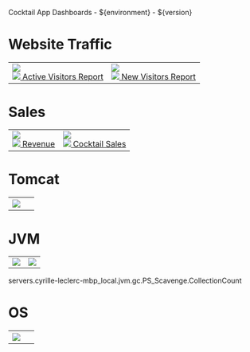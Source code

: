 Cocktail App Dashboards - ${environment} - ${version}

# Website Traffic

<table>
<tr>
    <td>
        <img src="${graphite.baseUrl}/render/?width=400&height=300&from=-5days&lineWidth=3&target=alias(sumSeries(edu.servers.*.website.visitors.activeGauge)%2C%22Active%20Visitors%22)&target=alias(sumSeries(timeShift(edu.servers.*.website.visitors.activeGauge%2C%227d%22))%2C%22Active%20Visitors%20-7days%22)&xFormat=%25a%20%25H%25p&title=Active%20Visitors">
        <br/>
        <a href="${graphite.baseUrl}/render/?width=400&height=300&from=-5days&lineWidth=3&target=alias(sumSeries(edu.servers.*.website.visitors.activeGauge)%2C%22Active%20Visitors%22)&target=alias(sumSeries(timeShift(edu.servers.*.website.visitors.activeGauge%2C%227d%22))%2C%22Active%20Visitors%20-7days%22)&xFormat=%25a%20%25H%25p&title=Active%20Visitors&format=csv">
            <img src="img/csv-file-32.png"> Active Visitors Report
        </a>
    </td>
    <td>
        <img src=${graphite.baseUrl}/render/?width=400&height=300&from=-5days&xFormat=%25a%20%25d%25p&lineWidth=3&target=alias(summarize(sumSeries(nonNegativeDerivative(edu.servers.*.website.visitors.newVisitorsCounter))%2C%221h%22)%2C%22New%20visitors%20per%20Hour%22)&target=alias(summarize(sumSeries(nonNegativeDerivative(timeShift(edu.servers.*.website.visitors.newVisitorsCounter%2C%227d%22)))%2C%221h%22)%2C%22New%20visitors%20per%20Hour%20-7days%22)&title=New%20Visitors" >
        <br/>
        <a href=${graphite.baseUrl}/render/?width=400&height=300&from=-5days&xFormat=%25a%20%25d%25p&lineWidth=3&target=alias(summarize(sumSeries(nonNegativeDerivative(edu.servers.*.website.visitors.newVisitorsCounter))%2C%221h%22)%2C%22New%20visitors%20per%20Hour%22)&target=alias(summarize(sumSeries(nonNegativeDerivative(timeShift(edu.servers.*.website.visitors.newVisitorsCounter%2C%227d%22)))%2C%221h%22)%2C%22New%20visitors%20per%20Hour%20-7days%22)&title=New%20Visitors&format=csv">
            <img src="img/csv-file-32.png"> New Visitors Report
        </a>
    </td>
<tr>
</table>

# Sales

<table>
<tr>
    <td>
        <img src="${graphite.baseUrl}/render/?width=400&height=300&title=Revenue&xFormat=%25a%20%25d%25p&vtitle=USD&lineWidth=3&from=-5days&target=alias(scale(summarize(sumSeries(nonNegativeDerivative(edu.servers.*.sales.revenueInCentsCounter))%2C%221h%22)%2C0.01)%2C%22Revenue%20per%20Hour%22)&target=alias(scale(summarize(sumSeries(nonNegativeDerivative(timeShift(edu.servers.*.sales.revenueInCentsCounter%2C%227d%22)))%2C%221h%22)%2C0.01)%2C%22Revenue%20per%20Hour%20-7days%22)">
        <br/>
        <a href="${graphite.baseUrl}/render/?width=400&height=300&title=Revenue&xFormat=%25a%20%25d%25p&vtitle=USD&lineWidth=3&from=-5days&target=alias(scale(summarize(sumSeries(nonNegativeDerivative(edu.servers.*.sales.revenueInCentsCounter))%2C%221h%22)%2C0.01)%2C%22Revenue%20per%20Hour%22)&target=alias(scale(summarize(sumSeries(nonNegativeDerivative(timeShift(edu.servers.*.sales.revenueInCentsCounter%2C%227d%22)))%2C%221h%22)%2C0.01)%2C%22Revenue%20per%20Hour%20-7days%22)&format=csv">
            <img src="img/csv-file-32.png"> Revenue
        </a>
    </td>
    <td>
        <img src="${graphite.baseUrl}/render/?width=400&height=300&title=Cocktails%20Sold&xFormat=%25a%20%25d%25p&lineWidth=3&from=-5days&target=alias(summarize(sumSeries(nonNegativeDerivative(edu.servers.*.sales.itemsCounter))%2C%221h%22)%2C%22Cocktails%20sold%20per%20Hour%22)&target=alias(summarize(sumSeries(nonNegativeDerivative(timeShift(edu.servers.*.sales.itemsCounter%2C%227d%22)))%2C%221h%22)%2C%22Cocktails%20sold%20per%20Hour%20-7days%22)">
        <br/>
        <a href="${graphite.baseUrl}/render/?width=400&height=300&title=Cocktails%20Sales&xFormat=%25a%20%25d%25p&lineWidth=3&from=-5days&target=alias(summarize(sumSeries(nonNegativeDerivative(edu.servers.*.sales.itemsCounter))%2C%221h%22)%2C%22Cocktails%20sold%20per%20Hour%22)&target=alias(summarize(sumSeries(nonNegativeDerivative(timeShift(edu.servers.*.sales.itemsCounter%2C%227d%22)))%2C%221h%22)%2C%22Cocktails%20sold%20per%20Hour%20-7days%22)&format=csv">
            <img src="img/csv-file-32.png"> Cocktail Sales
        </a>
    </td>
<tr>
</table>

# Tomcat

<table>
<tr>
    <td>
        <img src="${graphite.baseUrl}/render/?width=400&height=300&title=Tomcat%20Threads&xFormat=%25a%20%25d%25p&vtitle=USD&lineWidth=3&from=-5days&target=alias(sumSeries(servers.*.tomcat.thread-pool.*.currentThreadsBusy),%22HTTP%20Thread%20Busy%22)">
    </td>
    <td>
        &nbsp;
    </td>
<tr>
</table>

# JVM

<table>
<tr>
    <td>
        <img src="${graphite.baseUrl}/render/?width=400&height=300&title=JVM%20GC%20Count&xFormat=%25a%20%25d%25p&lineWidth=3&from=-5days&target=servers.*.jvm.gc.*.CollectionCount">
    </td>
    <td>
        <img src="${graphite.baseUrl}/render/?width=400&height=300&title=JVM%20GC%20Duration%20in%20millis&xFormat=%25a%20%25d%25p&lineWidth=3&from=-5days&target=servers.*.jvm.gc.*.CollectionTime">
    </td>
<tr>
</table>

servers.cyrille-leclerc-mbp_local.jvm.gc.PS_Scavenge.CollectionCount

# OS

<table>
<tr>
    <td>
        <img src="${graphite.baseUrl}/render/?width=400&height=300&title=OS%20System%20Load&xFormat=%25a%20%25d%25p&lineWidth=3&from=-5days&target=servers.*.jvm.os.SystemLoadAverage">
    </td>
    <td>
        &nbsp;
    </td>
<tr>
</table>
